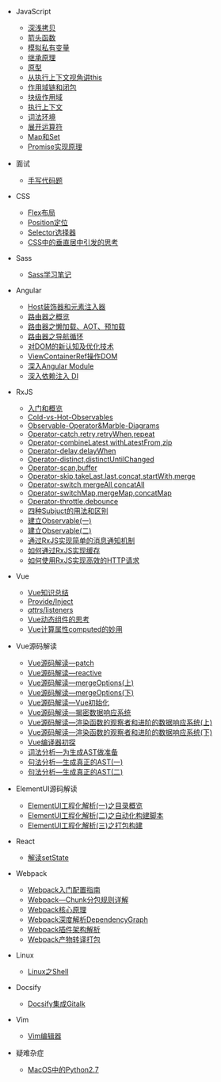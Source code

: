 - JavaScript
    - [深浅拷贝](JS/JS：深浅拷贝.md)
    - [箭头函数](JS/JS：箭头函数.md)
    - [模拟私有变量](JS/JS：JavaScript中有可能模拟出私有变量吗？.md)
    - [继承原理](JS/JS：深入JavaScript继承原理.md)
    - [原型](JS/JS：JavaScript原型.md)
    - [从执行上下文视角讲this](JS/JS：从执行上下文视角讲this.md)
    - [作用域链和闭包](JS/JS：作用域链和闭包，代码出现相同的变量，JS引擎如何选择.md)
    - [块级作用域](JS/JS：块级作用域，var缺陷以及为什么引入let、const.md)
    - [执行上下文](JS/JS：深入理解JavaScript-执行上下文.md)
    - [词法环境](JS/JS：深入理解JavaScript-词法环境.md)
    - [展开运算符](JS/JS：展开运算符.md)
    - [Map和Set](JS/JS：Map和Set.md)
    - [Promise实现原理](JS/JS：Promise实现原理.md)

- 面试
    - [手写代码题](面试/手写代码题.md)

- CSS
    - [Flex布局](CSS/CSS：Flex布局.md)
    - [Position定位](CSS/CSS：定位.md)
    - [Selector选择器](CSS/CSS：选择器.md)
    - [CSS中的垂直居中引发的思考](CSS/垂直居中引发的思考.md)

- Sass
    - [Sass学习笔记](Sass/Sass学习笔记.md)

- Angular
    - [Host装饰器和元素注入器](Angular/Angular：@Host装饰器和元素注入器.md)
    - [路由器之概览](Angular/Angular：Angular路由器之概览.md)
    - [路由器之懒加载、AOT、预加载](Angular/Angular：Angular路由器之懒加载、AOT、及预加载.md)
    - [路由器之导航循环](Angular/Angular：Angular路由器之理解路由器导航循环.md)
    - [对DOM的新认知及优化技术](Angular/Angular：对于DOM的新认知及优化技术.md)
    - [ViewContainerRef操作DOM](Angular/Angular：使用ViewContainerRef技术操作DOM.md)
    - [深入Angular Module](Angular/Angular：深入理解Angular-Modules.md)
    - [深入依赖注入 DI](Angular/Angular：深入理解依赖注入(DI).md)

- RxJS
    - [入门和概览](RxJS/RXJS：入门和概览.md)
    - [Cold-vs-Hot-Observables](RxJS/RxJS：Cold-vs-Hot-Observables.md)
    - [Observable-Operator&Marble-Diagrams](RxJS/RxJS：Observable-Operator&Marble-Diagrams.md)
    - [Operator-catch,retry,retryWhen,repeat](RxJS/RxJS：Operator-catch,retry,retryWhen,repeat.md)
    - [Operator-combineLatest,withLatestFrom,zip](RxJS/RxJS：Operator-combineLatest,withLatestFrom,zip.md)
    - [Operator-delay,delayWhen](RxJS/RxJS：Operator-delay,delayWhen.md)
    - [Operator-distinct,distinctUntilChanged](RxJS/RxJS：Operator-distinct,distinctUntilChanged.md)
    - [Operator-scan,buffer](RxJS/RxJS：Operator-scan,buffer.md)
    - [Operator-skip,takeLast,last,concat,startWith,merge](RxJS/RxJS：Operator-skip,takeLast,last,concat,startWith,merge.md)
    - [Operator-switch,mergeAll,concatAll](RxJS/RxJS：Operator-switch,mergeAll,concatAll.md)
    - [Operator-switchMap,mergeMap,concatMap](RxJS/RxJS：Operator-switchMap,mergeMap,concatMap.md)
    - [Operator-throttle,debounce](RxJS/RxJS：Operator-throttle,debounce.md)
    - [四种Subjuct的用法和区别](RxJS/RxJS：四种Subjuct的用法和区别.md)
    - [建立Observable(一)](RxJS/RxJS：建立Observable(一).md)
    - [建立Observable(二)](RxJS/RxJS：建立Observable(二).md)
    - [通过RxJS实现简单的消息通知机制](RxJS/RxJS：通过RxJS实现简单的消息通知机制.md)
    - [如何通过RxJS实现缓存](RxJS/RxJS：如何通过RxJS实现缓存.md)
    - [如何使用RxJS实现高效的HTTP请求](RxJS/RxJS：如何使用RxJS实现高效的HTTP请求.md)
  
- Vue
    - [Vue知识总结](Vue/Vue笔记.md)
    - [Provide/Inject](Vue/Provide%3AInject.md)
    - [$attrs/$listeners](Vue/%24attrs%3A%24listeners.md)
    - [Vue动态组件<component>的思考](Vue/Vue%E5%8A%A8%E6%80%81%E7%BB%84%E4%BB%B6%3Ccomponent%3E%E7%9A%84%E6%80%9D%E8%80%83.md)
    - [Vue计算属性computed的妙用](Vue/Vue%E8%AE%A1%E7%AE%97%E5%B1%9E%E6%80%A7computed%E7%9A%84%E5%A6%99%E7%94%A8.md)

- Vue源码解读
    - [Vue源码解读—patch](Vue源码解读/Vue源码解读—patch.md)
    - [Vue源码解读—reactive](Vue源码解读/Vue源码解读—reactive.md)
    - [Vue源码解读—mergeOptions(上)](Vue源码解读/Vue源码解读—mergeOptions(上).md)
    - [Vue源码解读—mergeOptions(下)](Vue源码解读/Vue源码解读—mergeOptions(下).md)
    - [Vue源码解读—Vue初始化](Vue源码解读/Vue源码解读—Vue初始化.md)
    - [Vue源码解读—揭密数据响应系统](Vue源码解读/Vue源码解读—揭密数据响应系统.md)
    - [Vue源码解读—渲染函数的观察者和进阶的数据响应系统(上)](Vue源码解读/Vue源码解读—渲染函数的观察者和进阶的数据响应系统(上).md)
    - [Vue源码解读—渲染函数的观察者和进阶的数据响应系统(下)](Vue源码解读/Vue源码解读—渲染函数的观察者和进阶的数据响应系统(下).md)
    - [Vue编译器初探](Vue源码解读/Vue编译器初探.md)
    - [词法分析—为生成AST做准备](Vue源码解读/词法分析—为生成AST做准备.md)
    - [句法分析—生成真正的AST(一)](Vue源码解读/句法分析—生成真正的AST(一).md)
    - [句法分析—生成真正的AST(二)](Vue源码解读/句法分析—生成真正的AST(二).md)

- ElementUI源码解读
    - [ElementUI工程化解析(一)之目录概览](ElementUI源码解读/ElementUI工程化解析(一)之目录概览.md)
    - [ElementUI工程化解析(二)之自动化构建脚本](ElementUI源码解读/ElementUI工程化解析(二)之自动化构建脚本.md)
    - [ElementUI工程化解析(三)之打包构建](ElementUI源码解读/ElementUI工程化解析(三)之打包构建.md)

- React
    - [解读setState](React/setState到底是同步还是异步.md)

- Webpack
    - [Webpack入门配置指南](Webpack/Webpack入门配置指南.md)
    - [Webpack—Chunk分包规则详解](Webpack/Webpack—Chunk分包规则详解.md)
    - [Webpack核心原理](Webpack/Webpack核心原理.md)
    - [Webpack深度解析DependencyGraph](Webpack/Webpack深度解析DependencyGraph.md)
    - [Webpack插件架构解析](Webpack/Webpack插件架构解析.md)
    - [Webpack产物转译打包](Webpack/Webpack产物转译打包逻辑.md)

- Linux
    - [Linux之Shell](Linux/Linux之Shell.md)

- Docsify
    - [Docsify集成Gitalk](Docsify/Docsify集成Gitalk.md)

- Vim
    - [Vim编辑器](Vim/Vim编辑器.md)

- 疑难杂症
    - [MacOS中的Python2.7](疑难杂症/MacOS中的Python2.7.md)